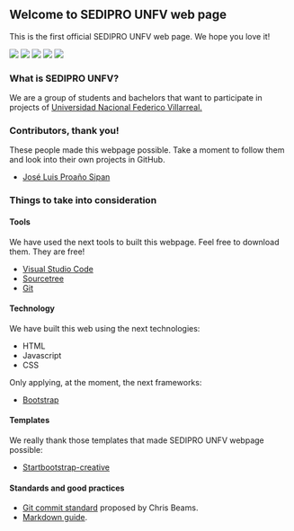 ## Welcome to SEDIPRO UNFV web page

This is the first official SEDIPRO UNFV web page. We hope you love it!

![](https://img.shields.io/github/license/JoseLuis1197/sediproUnfvWeb.svg)
![](https://img.shields.io/badge/version-v0.0.0-brightgreen.svg)
![](https://img.shields.io/github/forks/JoseLuis1197/sediproUnfvWeb.svg?style=social)
![](https://img.shields.io/github/stars/JoseLuis1197/sediproUnfvWeb.svg?style=social)
![](https://img.shields.io/github/issues/JoseLuis1197/sediproUnfvWeb.svg?style=social)

### What is SEDIPRO UNFV?

We are a group of students and bachelors that want to participate in projects of [Universidad Nacional Federico Villarreal.](http://web2.unfv.edu.pe/sitio/) 

### Contributors, thank you!

These people made this webpage possible. Take a moment to follow them and look into their own projects in GitHub.

 - [José Luis Proaño Sipan](https://github.com/JoseLuis1197)

### Things to take into consideration

#### Tools

We have used the next tools to built this webpage. Feel free to download them. They are free!

- [Visual Studio Code](https://code.visualstudio.com/docs/?dv=win)
- [Sourcetree](https://www.sourcetreeapp.com/)
- [Git](https://git-scm.com/)

#### Technology

We have built this web using the next technologies:

 - HTML
 - Javascript
 - CSS

Only applying, at the moment, the next frameworks:

 - [Bootstrap](https://getbootstrap.com/)

#### Templates

We really thank those templates that made SEDIPRO UNFV webpage possible:

 - [Startbootstrap-creative](https://github.com/BlackrockDigital/startbootstrap-creative)

#### Standards and good practices

 - [Git commit standard](https://chris.beams.io/posts/git-commit/) proposed by Chris Beams.
 - [Markdown guide](https://www.markdownguide.org/).